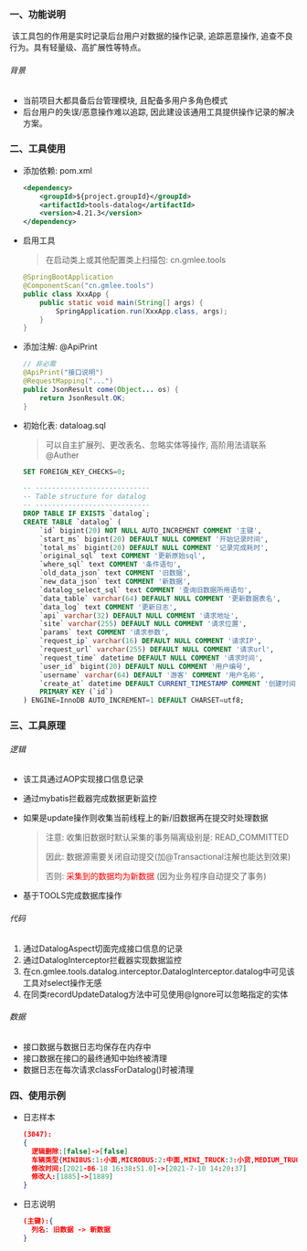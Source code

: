 ### 一、功能说明

​		该工具包的作用是实时记录后台用户对数据的操作记录, 追踪恶意操作, 追查不良行为。具有轻量级、高扩展性等特点。

###### 背景

- 当前项目大都具备后台管理模块, 且配备多用户多角色模式
- 后台用户的失误/恶意操作难以追踪, 因此建设该通用工具提供操作记录的解决方案。



### 二、工具使用

- 添加依赖: pom.xml

  ```xml
  <dependency>
      <groupId>${project.groupId}</groupId>
      <artifactId>tools-datalog</artifactId>
      <version>4.21.3</version>
  </dependency>
  ```

- 启用工具

  > 在启动类上或其他配置类上扫描包: cn.gmlee.tools

  ```java
  @SpringBootApplication
  @ComponentScan("cn.gmlee.tools")
  public class XxxApp {
      public static void main(String[] args) {
          SpringApplication.run(XxxApp.class, args);
      }
  }
  ```


- 添加注解: @ApiPrint

  ```java
  // 非必需
  @ApiPrint("接口说明")
  @RequestMapping("...")
  public JsonResult come(Object... os) {
      return JsonResult.OK;
  }
  ```


- 初始化表: dataloag.sql 

  > 可以自主扩展列、更改表名、忽略实体等操作, 高阶用法请联系@Auther

  ```sql
  SET FOREIGN_KEY_CHECKS=0;
  
  -- ----------------------------
  -- Table structure for datalog
  -- ----------------------------
  DROP TABLE IF EXISTS `datalog`;
  CREATE TABLE `datalog` (
      `id` bigint(20) NOT NULL AUTO_INCREMENT COMMENT '主键',
      `start_ms` bigint(20) DEFAULT NULL COMMENT '开始记录时间',
      `total_ms` bigint(20) DEFAULT NULL COMMENT '记录完成耗时',
      `original_sql` text COMMENT '更新原始sql',
      `where_sql` text COMMENT '条件语句',
      `old_data_json` text COMMENT '旧数据',
      `new_data_json` text COMMENT '新数据',
      `datalog_select_sql` text COMMENT '查询旧数据所用语句',
      `data_table` varchar(64) DEFAULT NULL COMMENT '更新数据表名',
      `data_log` text COMMENT '更新日志',
      `api` varchar(32) DEFAULT NULL COMMENT '请求地址',
      `site` varchar(255) DEFAULT NULL COMMENT '请求位置',
      `params` text COMMENT '请求参数',
      `request_ip` varchar(16) DEFAULT NULL COMMENT '请求IP',
      `request_url` varchar(255) DEFAULT NULL COMMENT '请求url',
      `request_time` datetime DEFAULT NULL COMMENT '请求时间',
      `user_id` bigint(20) DEFAULT NULL COMMENT '用户编号',
      `username` varchar(64) DEFAULT '游客' COMMENT '用户名称',
      `create_at` datetime DEFAULT CURRENT_TIMESTAMP COMMENT '创建时间',
      PRIMARY KEY (`id`)
  ) ENGINE=InnoDB AUTO_INCREMENT=1 DEFAULT CHARSET=utf8;
  
  ```



### 三、工具原理

###### 逻辑

- 该工具通过AOP实现接口信息记录

- 通过mybatis拦截器完成数据更新监控

- 如果是update操作则收集当前线程上的新/旧数据再在提交时处理数据

  > 注意: 收集旧数据时默认采集的事务隔离级别是: READ_COMMITTED
  >
  > 因此: 数据源需要关闭自动提交(加@Transactional注解也能达到效果)
  >
  > 否则: <font color="red">采集到的数据均为新数据</font> (因为业务程序自动提交了事务)

- 基于TOOLS完成数据库操作



###### 代码

1. 通过DatalogAspect切面完成接口信息的记录
2. 通过DatalogInterceptor拦截器实现数据监控
3. 在cn.gmlee.tools.datalog.interceptor.DatalogInterceptor.datalog中可见该工具对select操作无感
4. 在同类recordUpdateDatalog方法中可见使用@Ignore可以忽略指定的实体



###### 数据

- 接口数据与数据日志均保存在内存中
- 接口数据在接口的最终通知中始终被清理
- 数据日志在每次请求classForDatalog()时被清理





### 四、使用示例

- 日志样本

  ```json
  (3047):
  {
  	逻辑删除:[false]->[false] 
  	车辆类型{MINIBUS:1:小面,MICROBUS:2:中面,MINI_TRUCK:3:小货,MEDIUM_TRUCK:4:中货}:[null]->[2] 
  	修改时间:[2021-06-18 16:38:51.0]->[2021-7-10 14:20:37] 
  	修改人:[1885]->[1889] 
  }
  ```
  
- 日志说明

  ```json
  (主键):{
  	列名: 旧数据 -> 新数据
  }
  ```

  

